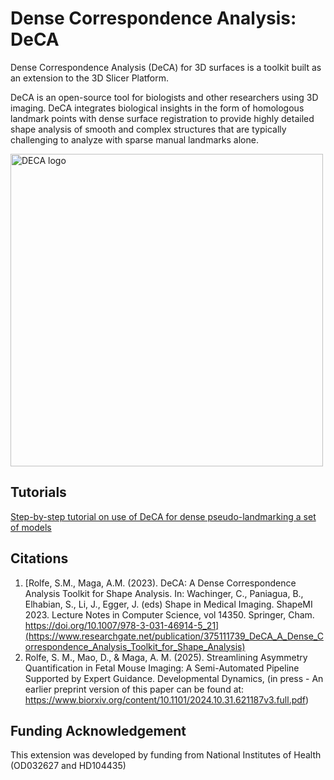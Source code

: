 # Dense Correspondence Analysis: DeCA
Dense Correspondence Analysis (DeCA) for 3D surfaces is a toolkit built as an extension to the 3D Slicer Platform.

DeCA is an open-source tool for biologists and other researchers using 3D imaging. DeCA integrates biological insights in the form of homologous landmark points with dense surface registration to provide highly detailed shape analysis of smooth and complex structures that are typically challenging to analyze with sparse manual landmarks alone.

<img src="./DeCA.png" alt="DECA logo" width="500">

## Tutorials
[Step-by-step tutorial on use of DeCA for dense pseudo-landmarking a set of models](https://github.com/SlicerMorph/Tutorials/tree/main/DeCAL#readme)

## Citations
1. [Rolfe, S.M., Maga, A.M. (2023). DeCA: A Dense Correspondence Analysis Toolkit for Shape Analysis. In: Wachinger, C., Paniagua, B., Elhabian, S., Li, J., Egger, J. (eds) Shape in Medical Imaging. ShapeMI 2023. Lecture Notes in Computer Science, vol 14350. Springer, Cham. https://doi.org/10.1007/978-3-031-46914-5_21](https://www.researchgate.net/publication/375111739_DeCA_A_Dense_Correspondence_Analysis_Toolkit_for_Shape_Analysis)
2. Rolfe, S. M., Mao, D., & Maga, A. M. (2025). Streamlining Asymmetry Quantification in Fetal Mouse Imaging: A Semi-Automated Pipeline Supported by Expert Guidance. Developmental Dynamics, (in press - An earlier preprint version of this paper can be found at: https://www.biorxiv.org/content/10.1101/2024.10.31.621187v3.full.pdf)

## Funding Acknowledgement
This extension was developed by funding from National Institutes of Health (OD032627 and HD104435)
